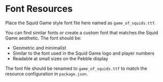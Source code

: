 # Font Resources

Place the Squid Game style font file here named as `game_of_squids.ttf`.

You can find similar fonts or create a custom font that matches the Squid Game aesthetic. The font should be:
- Geometric and minimalist
- Similar to the font used in the Squid Game logo and player numbers
- Readable at small sizes on the Pebble display

The font file should be renamed to `game_of_squids.ttf` to match the resource configuration in `package.json`.
